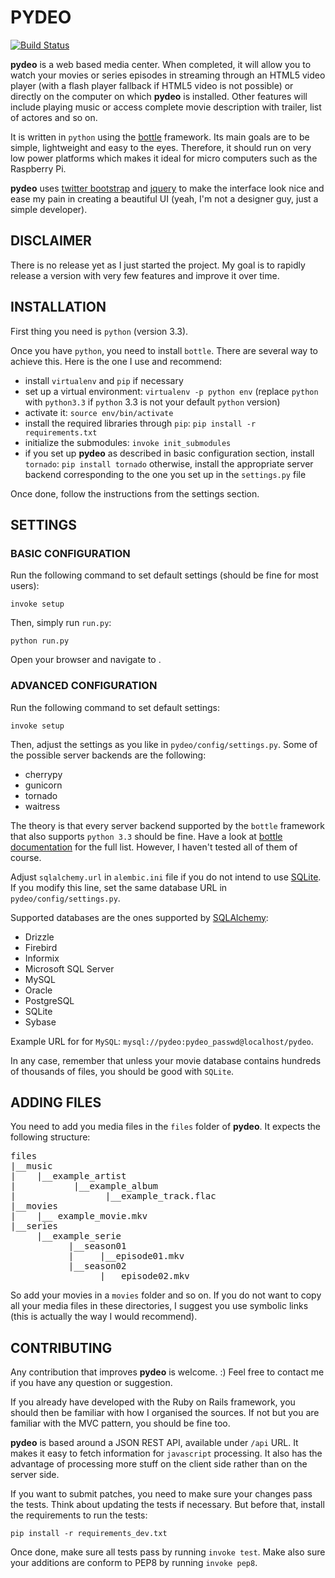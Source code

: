 # PYDEO

[![Build Status](https://travis-ci.org/Rolinh/pydeo.png?branch=master)](https://travis-ci.org/Rolinh/pydeo)

**pydeo** is a web based media center. When completed, it will allow you to
watch your movies or series episodes in streaming through an HTML5 video player
(with a flash player fallback if HTML5 video is not possible) or directly on the
computer on which **pydeo** is installed. Other features will include playing
music or access complete movie description with trailer, list of actores and so
on.

It is written in `python` using the [bottle](http://bottlepy.org/docs/stable/)
framework. Its main goals are to be simple, lightweight and easy to the eyes.
Therefore, it should run on very low power platforms which makes it ideal for
micro computers such as the Raspberry Pi.

**pydeo** uses [twitter bootstrap](http://getbootstrap.com/) and
[jquery](http://jquery.com/) to make the interface look nice and ease my pain in
creating a beautiful UI (yeah, I'm not a designer guy, just a simple developer).

## DISCLAIMER

There is no release yet as I just started the project. My goal is to rapidly
release a version with very few features and improve it over time.

## INSTALLATION

First thing you need is `python` (version 3.3).

Once you have `python`, you need to install `bottle`. There are several way to
achieve this. Here is the one I use and recommend:

* install `virtualenv` and `pip` if necessary
* set up a virtual environment: `virtualenv -p python env` (replace `python`
  with `python3.3` if `python` 3.3 is not your default `python` version)
* activate it: `source env/bin/activate`
* install the required libraries through `pip`:
  `pip install -r requirements.txt`
* initialize the submodules: `invoke init_submodules`
* if you set up **pydeo** as described in basic configuration section, install
  `tornado`:
  `pip install tornado`
  otherwise, install the appropriate server backend corresponding to the one you
  set up in the `settings.py` file

Once done, follow the instructions from the settings section.

## SETTINGS

### BASIC CONFIGURATION

Run the following command to set default settings (should be fine for most
users):

    invoke setup

Then, simply run `run.py`:

    python run.py

Open your browser and navigate to [](http://localhost:8080).

### ADVANCED CONFIGURATION

Run the following command to set default settings:

    invoke setup

Then, adjust the settings as you like in `pydeo/config/settings.py`.
Some of the possible server backends are the following:

* cherrypy
* gunicorn
* tornado
* waitress

The theory is that every server backend supported by the `bottle` framework that
also supports `python 3.3` should be fine. Have a look at
[bottle documentation](http://bottlepy.org/docs/stable/deployment.html#switching-the-server-backend)
for the full list. However, I haven't tested all of them of course.

Adjust `sqlalchemy.url` in `alembic.ini` file if you do not intend to use
[SQLite](http://www.sqlite.org/). If you modify this line, set the same database
URL in `pydeo/config/settings.py`.

Supported databases are the ones supported by
[SQLAlchemy](http://www.sqlalchemy.org/):

* Drizzle
* Firebird
* Informix
* Microsoft SQL Server
* MySQL
* Oracle
* PostgreSQL
* SQLite
* Sybase

Example URL for for `MySQL`: `mysql://pydeo:pydeo_passwd@localhost/pydeo`.

In any case, remember that unless your movie database contains hundreds of
thousands of files, you should be good with `SQLite`.

## ADDING FILES

You need to add you media files in the `files` folder of **pydeo**. It expects
the following structure:
<pre>
files
|__music
|    |__example_artist
|           |__example_album
|                 |__example_track.flac
|__movies
|    |__ example_movie.mkv
|__series
     |__example_serie
           |__season01
           |     |__episode01.mkv
           |__season02
                 |__ episode02.mkv
</pre>

So add your movies in a `movies` folder and so on. If you do not want to copy
all your media files in these directories, I suggest you use symbolic links
(this is actually the way I would recommend).

## CONTRIBUTING

Any contribution that improves **pydeo** is welcome. :)
Feel free to contact me if you have any question or suggestion.

If you already have developed with the Ruby on Rails framework, you should then
be familiar with how I organised the sources. If not but you are familiar with
the MVC pattern, you should be fine too.

**pydeo** is based around a JSON REST API, available under `/api` URL. It makes
it easy to fetch information for `javascript` processing. It also has the
advantage of processing more stuff on the client side rather than on the server
side.

If you want to submit patches, you need to make sure your changes pass the
tests. Think about updating the tests if necessary. But before that, install the
requirements to run the tests:

    pip install -r requirements_dev.txt

Once done, make sure all tests pass by running `invoke test`.
Make also sure your additions are conform to PEP8 by running `invoke pep8`.
